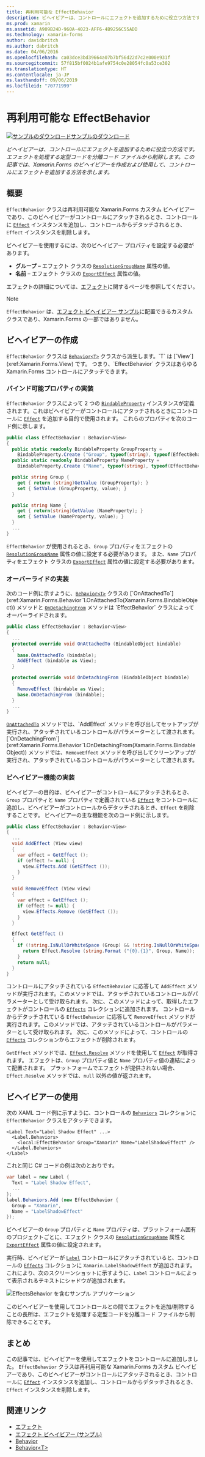 ```yaml
---
title: 再利用可能な EffectBehavior
description: ビヘイビアーは、コントロールにエフェクトを追加するために役立つ方法です。エフェクトを処理する定型コードを分離コード ファイルから削除します。 この記事では、Xamarin.Forms のビヘイビアーを作成および使用して、コントロールにエフェクトを追加する方法を示します。
ms.prod: xamarin
ms.assetid: A909B24D-960A-4023-AFF6-4B9256C55ADD
ms.technology: xamarin-forms
author: davidbritch
ms.author: dabritch
ms.date: 04/06/2016
ms.openlocfilehash: ca03dce3bd39664a07b7bf56d22d7c2e000e931f
ms.sourcegitcommit: 57f815bf0024b1afe9754c0e28054fc0a53ce302
ms.translationtype: HT
ms.contentlocale: ja-JP
ms.lasthandoff: 09/06/2019
ms.locfileid: "70771999"
---
```

# <a name="reusable-effectbehavior"></a>再利用可能な EffectBehavior

[![サンプルのダウンロード](~/media/shared/download.png)サンプルのダウンロード](https://docs.microsoft.com/samples/xamarin/xamarin-forms-samples/behaviors-effectbehavior)

_ビヘイビアーは、コントロールにエフェクトを追加するために役立つ方法です。エフェクトを処理する定型コードを分離コード ファイルから削除します。この記事では、Xamarin.Forms のビヘイビアーを作成および使用して、コントロールにエフェクトを追加する方法を示します。_

## <a name="overview"></a>概要

`EffectBehavior` クラスは再利用可能な Xamarin.Forms カスタム ビヘイビアーであり、このビヘイビアーがコントロールにアタッチされるとき、コントロールに [`Effect`](xref:Xamarin.Forms.Effect) インスタンスを追加し、コントロールからデタッチされるとき、`Effect` インスタンスを削除します。

ビヘイビアーを使用するには、次のビヘイビアー プロパティを設定する必要があります。

- **グループ** – エフェクト クラスの [`ResolutionGroupName`](xref:Xamarin.Forms.ResolutionGroupNameAttribute) 属性の値。
- **名前** – エフェクト クラスの [`ExportEffect`](xref:Xamarin.Forms.ExportEffectAttribute) 属性の値。

エフェクトの詳細については、[エフェクト](~/xamarin-forms/app-fundamentals/effects/index.md)に関するページを参照してください。

> [!NOTE]
> `EffectBehavior` は、[エフェクト ビヘイビアー サンプル](https://docs.microsoft.com/samples/xamarin/xamarin-forms-samples/behaviors-effectbehavior)に配置できるカスタム クラスであり、Xamarin.Forms の一部ではありません。

## <a name="creating-the-behavior"></a>ビヘイビアーの作成

`EffectBehavior` クラスは [`Behavior<T>`](xref:Xamarin.Forms.Behavior`1) クラスから派生します。`T` は [`View`](xref:Xamarin.Forms.View) です。 つまり、`EffectBehavior` クラスはあらゆる Xamarin.Forms コントロールにアタッチできます。

### <a name="implementing-bindable-properties"></a>バインド可能プロパティの実装

`EffectBehavior` クラスによって 2 つの [`BindableProperty`](xref:Xamarin.Forms.BindableProperty) インスタンスが定義されます。これはビヘイビアーがコントロールにアタッチされるときにコントロールに [`Effect`](xref:Xamarin.Forms.Effect) を追加する目的で使用されます。 これらのプロパティを次のコード例に示します。

```csharp
public class EffectBehavior : Behavior<View>
{
  public static readonly BindableProperty GroupProperty =
    BindableProperty.Create ("Group", typeof(string), typeof(EffectBehavior), null);
  public static readonly BindableProperty NameProperty =
    BindableProperty.Create ("Name", typeof(string), typeof(EffectBehavior), null);

  public string Group {
    get { return (string)GetValue (GroupProperty); }
    set { SetValue (GroupProperty, value); }
  }

  public string Name {
    get { return(string)GetValue (NameProperty); }
    set { SetValue (NameProperty, value); }
  }
  ...
}
```

`EffectBehavior` が使用されるとき、`Group` プロパティをエフェクトの [`ResolutionGroupName`](xref:Xamarin.Forms.ResolutionGroupNameAttribute) 属性の値に設定する必要があります。 また、`Name` プロパティをエフェクト クラスの [`ExportEffect`](xref:Xamarin.Forms.ExportEffectAttribute) 属性の値に設定する必要があります。

### <a name="implementing-the-overrides"></a>オーバーライドの実装

次のコード例に示すように、[`Behavior<T>`](xref:Xamarin.Forms.Behavior`1) クラスの [`OnAttachedTo`](xref:Xamarin.Forms.Behavior`1.OnAttachedTo(Xamarin.Forms.BindableObject)) メソッドと [`OnDetachingFrom`](xref:Xamarin.Forms.Behavior`1.OnDetachingFrom(Xamarin.Forms.BindableObject)) メソッドは `EffectBehavior` クラスによってオーバーライドされます。

```csharp
public class EffectBehavior : Behavior<View>
{
  ...
  protected override void OnAttachedTo (BindableObject bindable)
  {
    base.OnAttachedTo (bindable);
    AddEffect (bindable as View);
  }

  protected override void OnDetachingFrom (BindableObject bindable)
  {
    RemoveEffect (bindable as View);
    base.OnDetachingFrom (bindable);
  }
  ...
}
```

[`OnAttachedTo`](xref:Xamarin.Forms.Behavior`1.OnAttachedTo(Xamarin.Forms.BindableObject)) メソッドでは、`AddEffect` メソッドを呼び出してセットアップが実行され、アタッチされているコントロールがパラメーターとして渡されます。 [`OnDetachingFrom`](xref:Xamarin.Forms.Behavior`1.OnDetachingFrom(Xamarin.Forms.BindableObject)) メソッドでは、`RemoveEffect` メソッドを呼び出してクリーンアップが実行され、アタッチされているコントロールがパラメーターとして渡されます。

### <a name="implementing-the-behavior-functionality"></a>ビヘイビアー機能の実装

ビヘイビアーの目的は、ビヘイビアーがコントロールにアタッチされるとき、`Group` プロパティと `Name` プロパティで定義されている [`Effect`](xref:Xamarin.Forms.Effect) をコントロールに追加し、ビヘイビアーがコントロールからデタッチされるとき、`Effect` を削除することです。 ビヘイビアーの主な機能を次のコード例に示します。

```csharp
public class EffectBehavior : Behavior<View>
{
  ...
  void AddEffect (View view)
  {
    var effect = GetEffect ();
    if (effect != null) {
      view.Effects.Add (GetEffect ());
    }
  }

  void RemoveEffect (View view)
  {
    var effect = GetEffect ();
    if (effect != null) {
      view.Effects.Remove (GetEffect ());
    }
  }

  Effect GetEffect ()
  {
    if (!string.IsNullOrWhiteSpace (Group) && !string.IsNullOrWhiteSpace (Name)) {
      return Effect.Resolve (string.Format ("{0}.{1}", Group, Name));
    }
    return null;
  }
}
```

コントロールにアタッチされている `EffectBehavior` に応答して `AddEffect` メソッドが実行されます。このメソッドでは、アタッチされているコントロールがパラメーターとして受け取られます。 次に、このメソッドによって、取得したエフェクトがコントロールの [`Effects`](xref:Xamarin.Forms.Element.Effects) コレクションに追加されます。 コントロールからデタッチされている `EffectBehavior` に応答して `RemoveEffect` メソッドが実行されます。このメソッドでは、アタッチされているコントロールがパラメーターとして受け取られます。 次に、このメソッドによって、コントロールの [`Effects`](xref:Xamarin.Forms.Element.Effects) コレクションからエフェクトが削除されます。

`GetEffect` メソッドでは、[`Effect.Resolve`](xref:Xamarin.Forms.Effect.Resolve(System.String)) メソッドを使用して [`Effect`](xref:Xamarin.Forms.Effect) が取得されます。 エフェクトは、`Group` プロパティ値と `Name` プロパティ値の連結によって配置されます。 プラットフォームでエフェクトが提供されない場合、`Effect.Resolve` メソッドでは、`null` 以外の値が返されます。

## <a name="consuming-the-behavior"></a>ビヘイビアーの使用

次の XAML コード例に示すように、コントロールの [`Behaviors`](xref:Xamarin.Forms.VisualElement.Behaviors) コレクションに `EffectBehavior` クラスをアタッチできます。

```xaml
<Label Text="Label Shadow Effect" ...>
  <Label.Behaviors>
    <local:EffectBehavior Group="Xamarin" Name="LabelShadowEffect" />
  </Label.Behaviors>
</Label>
```

これと同じ C# コードの例は次のとおりです。

```csharp
var label = new Label {
  Text = "Label Shadow Effect",
  ...
};
label.Behaviors.Add (new EffectBehavior {
  Group = "Xamarin",
  Name = "LabelShadowEffect"
});
```

ビヘイビアーの `Group` プロパティと `Name` プロパティは、プラットフォーム固有のプロジェクトごとに、エフェクト クラスの [`ResolutionGroupName`](xref:Xamarin.Forms.ResolutionGroupNameAttribute) 属性と [`ExportEffect`](xref:Xamarin.Forms.ExportEffectAttribute) 属性の値に設定されます。

実行時、ビヘイビアーが [`Label`](xref:Xamarin.Forms.Label) コントロールにアタッチされていると、コントロールの [`Effects`](xref:Xamarin.Forms.Element.Effects) コレクションに `Xamarin.LabelShadowEffect` が追加されます。 これにより、次のスクリーンショットに示すように、`Label` コントロールによって表示されるテキストにシャドウが追加されます。

![](effect-behavior-images/screenshots.png "EffectsBehavior を含むサンプル アプリケーション")

このビヘイビアーを使用してコントロールとの間でエフェクトを追加/削除することの長所は、エフェクトを処理する定型コードを分離コード ファイルから削除できることです。

## <a name="summary"></a>まとめ

この記事では、ビヘイビアーを使用してエフェクトをコントロールに追加しました。 `EffectBehavior` クラスは再利用可能な Xamarin.Forms カスタム ビヘイビアーであり、このビヘイビアーがコントロールにアタッチされるとき、コントロールに [`Effect`](xref:Xamarin.Forms.Effect) インスタンスを追加し、コントロールからデタッチされるとき、`Effect` インスタンスを削除します。

## <a name="related-links"></a>関連リンク

- [エフェクト](~/xamarin-forms/app-fundamentals/effects/index.md)
- [エフェクト ビヘイビアー (サンプル)](https://docs.microsoft.com/samples/xamarin/xamarin-forms-samples/behaviors-effectbehavior)
- [Behavior](xref:Xamarin.Forms.Behavior)
- [Behavior&lt;T&gt;](xref:Xamarin.Forms.Behavior`1)
